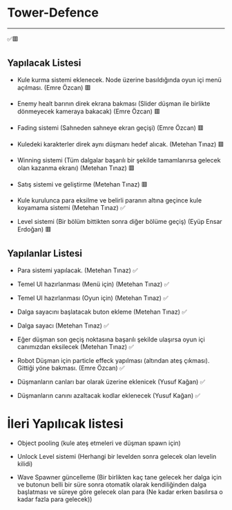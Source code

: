 # Tower-Defence

------

✅🟥

## Yapılacak Listesi
- Kule kurma sistemi eklenecek. Node üzerine basıldığında oyun içi menü açılması. (Emre Özcan) 🟥

- Enemy healt barının direk ekrana bakması (Slider düşman ile birlikte dönmeyecek kameraya bakacak) (Emre Özcan) 🟥

- Fading sistemi (Sahneden sahneye ekran geçişi) (Emre Özcan) 🟥

- Kuledeki karakterler direk aynı düşmanı hedef alıcak. (Metehan Tınaz) 🟥

- Winning sistemi (Tüm dalgalar başarılı bir şekilde tamamlanırsa gelecek olan kazanma ekranı) (Metehan Tınaz) 🟥

- Satış sistemi ve geliştirme (Metehan Tınaz) 🟥

- Kule kurulunca para eksilme ve belirli paranın altına geçince kule koyamama sistemi (Metehan Tınaz) ✅

- Level sistemi (Bir bölüm bittikten sonra diğer bölüme geçiş) (Eyüp Ensar Erdoğan) 🟥


## Yapılanlar Listesi
 - Para sistemi yapılacak. (Metehan Tınaz) ✅
   
 - Temel UI hazırlanması (Menü için) (Metehan Tınaz) ✅
 
 - Temel UI hazırlanması (Oyun için) (Metehan Tınaz) ✅
 
 - Dalga sayacını başlatacak buton ekleme (Metehan Tınaz) ✅
 
 - Dalga sayacı (Metehan Tınaz) ✅
 
 - Eğer düşman son geçiş noktasına başarılı şekilde ulaşırsa oyun içi canımızdan eksilecek (Metehan Tınaz) ✅
 
 - Robot Düşman için particle effeck yapılması (altından ateş çıkması). Gittiği yöne bakması. (Emre Özcan) ✅
 
 - Düşmanların canları bar olarak üzerine eklenicek (Yusuf Kağan) ✅
 
 - Düşmanların canını azaltacak kodlar eklenecek (Yusuf Kağan) ✅
 
 
# İleri Yapılıcak listesi

 - Object pooling (kule ateş etmeleri ve düşman spawn için)
 
 - Unlock Level sistemi (Herhangi bir levelden sonra gelecek olan levelin kilidi) 

 - Wave Spawner güncelleme (Bir birlikten kaç tane gelecek her dalga için ve butonun belli bir süre sonra otomatik olarak kendiliğinden dalga başlatması ve süreye göre gelecek olan para (Ne kadar erken basılırsa o kadar fazla para gelecek)) 

